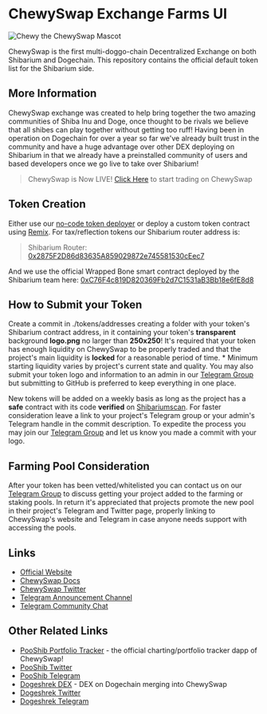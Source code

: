 # ChewySwap Exchange Farms UI

![Chewy the ChewySwap Mascot](https://chewyswap.dog/images/ChewyExchange.png)

ChewySwap is the first multi-doggo-chain Decentralized Exchange on both Shibarium and Dogechain. This repository contains the official default token list for the Shibarium side.

## More Information

ChewySwap exchange was created to help bring together the two amazing communities of Shiba Inu and Doge, once thought to be rivals we believe that all shibes can play together without getting too ruff! Having been in operation on Dogechain for over a year so far we've already built trust in the community and have a huge advantage over other DEX deploying on Shibarium in that we already have a preinstalled community of users and based developers once we go live to take over Shibarium!

> ChewySwap is Now LIVE! [Click Here](https://chewyswap.dog) to start trading on ChewySwap

## Token Creation

Either use our [no-code token deployer](https://token.chewy.build) or deploy a custom token contract using [Remix](https://remix.ethereum.org). For tax/reflection tokens our Shibarium router address is:

> Shibarium Router: [0x2875F2D86d83635A859029872e745581530cEec7](https://www.shibariumscan.io/address/0x2875F2D86d83635A859029872e745581530cEec7)

And we use the official Wrapped Bone smart contract deployed by the Shibarium team here: [0xC76F4c819D820369Fb2d7C1531aB3Bb18e6fE8d8](https://www.shibariumscan.io/address/0xC76F4c819D820369Fb2d7C1531aB3Bb18e6fE8d8?ref=blog.shib.io)

## How to Submit your Token

Create a commit in ./tokens/addresses creating a folder with your token's Shibarium contract address, in it containing your token's **transparent** background **logo.png** no larger than **250x250**! It's required that your token has enough liquidity on ChewySwap to be properly traded and that the project's main liquidity is **locked** for a reasonable period of time. * Minimum starting liquidity varies by project's current state and quality. You may also submit your token logo and information to an admin in our [Telegram Group](https://t.me/chewyswapcommunity) but submitting to GitHub is preferred to keep everything in one place.

New tokens will be added on a weekly basis as long as the project has a **safe** contract with its code **verified** on [Shibariumscan](https://www.shibariumscan.io). For faster consideration leave a link to your project's Telegram group or your admin's Telegram handle in the commit description. To expedite the process you may join our [Telegram Group](https://t.me/ChewySwapCommunity) and let us know you made a commit with your logo.

## Farming Pool Consideration

After your token has been vetted/whitelisted you can contact us on our [Telegram Group](https://t.me/chewyswapcommunity) to discuss getting your project added to the farming or staking pools. In return it's appreciated that projects promote the new pool in their project's Telegram and Twitter page, properly linking to ChewySwap's website and Telegram in case anyone needs support with accessing the pools.

## Links

- [Official Website](https://chewyswap.dog)
- [ChewySwap Docs](https://docs.chewyswap.dog)
- [ChewySwap Twitter](https://twitter.com/chewyswap)
- [Telegram Announcement Channel](https://t.me/chewyswap)
- [Telegram Community Chat](https://t.me/chewyswapcommunity)

## Other Related Links

- [PooShib Portfolio Tracker](https://pooshib.app) - the official charting/portfolio tracker dapp of ChewySwap!
- [PooShib Twitter](https://twitter.com/Pooshibofficial)
- [PooShib Telegram](https://t.me/pooshib)
- [Dogeshrek DEX](https://dogeshrek.com) - DEX on Dogechain merging into ChewySwap
- [Dogeshrek Twitter](https://twitter.com/dogeshrek)
- [Dogeshrek Telegram](https://t.me/dogeshrekchat)